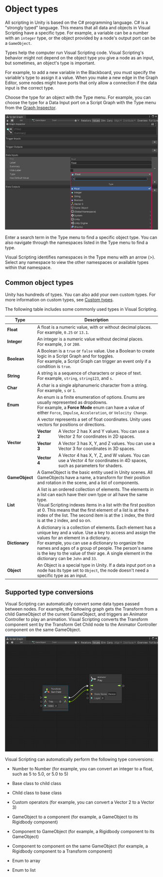 ﻿# Object types 

All scripting in Unity is based on the C# programming language. C# is a "strongly typed" language. This means that all data and objects in Visual Scripting have a specific type. For example, a variable can be a number with an `integer` type, or the object provided by a node's output port can be a `GameObject`. 

Types help the computer run Visual Scripting code. Visual Scripting's behavior might not depend on the object type you give a node as an input, but sometimes, an object's type is important. 

For example, to add a new variable in the Blackboard, you must specify the variable's type to assign it a value. When you make a new edge in the Graph Editor, some nodes might have ports that only allow a connection if the data input is the correct type. 

Choose the type for an object with the Type menu. For example, you can choose the type for a Data Input port on a Script Graph with the Type menu from the [Graph Inspector](vs-interface-overview.md#the-graph-inspector).

![An image of the Graph Inspector. A new port is being added to a graph, and the Type menu is open to choose a new type for the port.](images/vs-types-menu.png)

Enter a search term in the Type menu to find a specific object type. You can also navigate through the namespaces listed in the Type menu to find a type. 

Visual Scripting identifies namespaces in the Type menu with an arrow (>). Select any namespace to view the other namespaces or available types within that namespace. 

## Common object types

Unity has hundreds of types. You can also add your own custom types. For more information on custom types, see [Custom types](vs-custom-types.md).

The following table includes some commonly used types in Visual Scripting. 

<table>
<thead>
<tr>
<th><strong>Type</strong></th>
<th colspan="2"><strong>Description</strong></th>
</tr>
</thead>
<tbody>
<tr>
<td><strong>Float</strong></td>
<td colspan="2">A float is a numeric value, with or without decimal places. <br/>For example, <code>0.25</code> or <code>13.1</code>.</td>
</tr>
<tr>
<td><strong>Integer</strong></td>
<td colspan="2">An integer is a numeric value without decimal places. <br/>For example, <code>3</code> or <code>200</code>.</td>
</tr>
<tr>
<td><strong>Boolean</strong></td>
<td colspan="2"> A Boolean is a <code>true</code> or <code>false</code> value. Use a Boolean to create logic in a Script Graph and for toggles. <br/>For example, a Script Graph can trigger an event only if a condition is <code>true</code>.</td>
</tr>
<tr>
<td><strong>String</strong></td>
<td colspan="2">A string is a sequence of characters or piece of text. <br/>For example, <code>string</code>, <code>string123</code>, and <code>s</code>.</td>
</tr>
<tr>
<td><strong>Char</strong></td>
<td colspan="2">A char is a single alphanumeric character from a string. <br/>For example, <code>s</code> or <code>1</code>.</td>
</tr>
<tr>
<td><strong>Enum</strong></td>
<td colspan="2">An enum is a finite enumeration of options. Enums are usually represented as dropdowns. <br/>For example, a <strong>Force Mode</strong> enum can have a value of either <code>Force</code>, <code>Impulse</code>, <code>Acceleration</code>, or <code>Velocity Change</code>.</td>
</tr>
<tr>
<td rowspan="4"><strong>Vector</strong></td>
<td colspan="2">A vector represents a set of float coordinates. Unity uses vectors for positions or directions.</td>
</tr>
<tr>
<td><strong>Vector 2</strong></td>
<td>A Vector 2 has X and Y values. You can use a Vector 2 for coordinates in 2D spaces.</td>
</tr>
<tr>
<td><strong>Vector 3</strong></td>
<td>A Vector 3 has X, Y, and Z values. You can use a Vector 3 for coordinates in 3D spaces.</td>
</tr>
<tr>
<td><strong>Vector 4</strong></td>
<td>A Vector 4 has X, Y, Z, and W values. You can use a Vector 4 for coordinates in 4D spaces, such as parameters for shaders.</td>
</tr>
<tr>
<td><strong>GameObject</strong></td>
<td colspan="2">A GameObject is the basic entity used in Unity scenes. All GameObjects have a name, a transform for their position and rotation in the scene, and a list of components.</td>
</tr>
<tr>
<td><strong>List</strong></td>
<td colspan="2">A list is an ordered collection of elements. The elements in a list can each have their own type or all have the same type. <br/>Visual Scripting indexes items in a list with the first position at 0. This means that the first element of a list is at the <code>0</code> index of the list. The second item is at the <code>1</code> index, the third is at the <code>2</code> index, and so on.</td>
</tr>
<tr>
<td><strong>Dictionary</strong></td>
<td colspan="2">A dictionary is a collection of elements. Each element has a unique key and a value. Use a key to access and assign the values for an element in a dictionary. <br/>For example, you can use a dictionary to organize the names and ages of a group of people. The person's name is the key to the value of their age. A single element in the dictionary can be <code>John</code> and <code>33</code>.</td>
</tr>
<tr>
<td><strong>Object</strong></td>
<td colspan="2">An Object is a special type in Unity. If a data input port on a node has its type set to <code>Object</code>, the node doesn't need a specific type as an input.</td>
</tr>
</tbody>
</table>

## Supported type conversions 

Visual Scripting can automatically convert some data types passed between nodes. For example, the following graph gets the Transform from a child GameObject of the current GameObject, and triggers an Animator Controller to play an animation. Visual Scripting converts the Transform component sent by the Transform Get Child node to the Animator Controller component on the same GameObject. 

![An image of the Graph window. A Transform Get Child node is set to This, the current GameObject. Its Index value is set to 0 with an inline value. The trigger output port connects to the trigger input port on a Animator Play node. Visual Scripting converts the Transform output from the Transform Get Child to an Animator component input on the Animator Play node.](images/vs-types-type-conversion-example.png)

Visual Scripting can automatically perform the following type conversions: 

- Number to Number (for example, you can convert an integer to a float, such as 5 to 5.0, or 5.0 to 5)

- Base class to child class 

- Child class to base class 

- Custom operators (for example, you can convert a Vector 2 to a Vector 3)

- GameObject to a component (for example, a GameObject to its Rigidbody component)

- Component to GameObject (for example, a Rigidbody component to its GameObject)

- Component to component on the same GameObject (for example, a Rigidbody component to a Transform component)

- Enum to array 

- Enum to list 